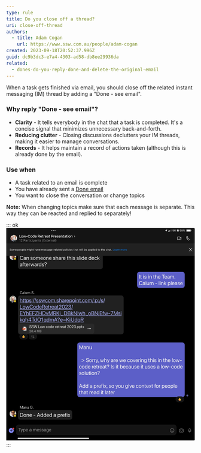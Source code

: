 ```yaml
---
type: rule
title: Do you close off a thread?
uri: close-off-thread
authors:
  - title: Adam Cogan
    url: https://www.ssw.com.au/people/adam-cogan
created: 2023-09-18T20:52:37.996Z
guid: dc9b3dc3-e7a4-4303-ad58-db8ee29936da
related:
  - dones-do-you-reply-done-and-delete-the-original-email
---
```

When a task gets finished via email, you should close off the related instant messaging (IM) thread by adding a "Done - see email".

<!--endintro-->

### Why reply "Done - see email"?

* **Clarity** - It tells everybody in the chat that a task is completed. It's a concise signal that minimizes unnecessary back-and-forth.
* **Reducing clutter** - Closing discussions declutters your IM threads, making it easier to manage conversations.
* **Records** - It helps maintain a record of actions taken (although this is already done by the email).

### Use when

* A task related to an email is complete
* You have already sent a [Done email](https://www.ssw.com.au/rules/dones-do-you-reply-done-and-delete-the-original-email/)
* You want to close the conversation or change topics

**Note:** When changing topics make sure that each message is separate. This way they can be reacted and replied to separately!

::: ok
![Figure: Okay Example - Replying Done to close off the thread is good - but could have been better by mentioning the email subject for others to find it easily](close-thread.jpg)
:::
